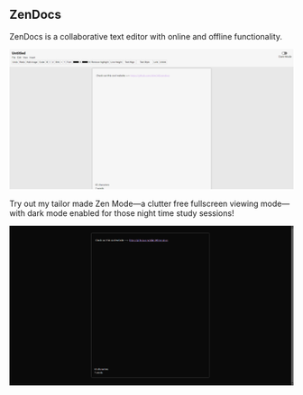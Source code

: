 ## ZenDocs
ZenDocs is a collaborative text editor with online and offline functionality.

![Document Page](public/DocumentPage.png)

Try out my tailor made Zen Mode—a clutter free fullscreen viewing mode—with dark mode enabled for those night time study sessions!

![Zen Mode](public/ZenMode.png)
